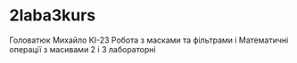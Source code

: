 # 2laba3kurs
Головатюк Михайло КІ-23 Робота з масками та фільтрами і Математичні операції з масивами
2 і 3 лабораторні
